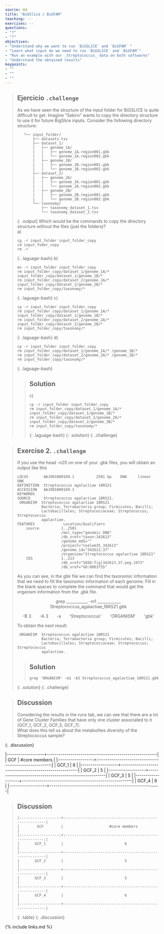 ```yaml
---
source: md
title: "BiGSlice / BiGFAM"
teaching: --
exercises: --
questions:
- "?"
- "?"
objectives:
- "Understand why we want to run `BiGSLICE` and `BiGFAM` "
- "Learn what input do we need to run `BiGSLICE` and `BiGFAM`"
- "Run an example with our _Streptococcus_ data on both softwares"
- "Understand the obtained results"
keypoints:
- ""  
- ""
- ""
---
```


> ## Ejercicio `.challenge`
> As we have seen the structure of the input folder for BiGSLICE is quite difficult to get. Imagine "Sekiro" wants to copy the directory structure to use it for future BigSlice inputs.
> Consider the following directory structure:
> ~~~
>    └── input_folder/                    
>        ├── datasets.tsv           
>        ├── dataset_1/
>        |   ├── genome_1A/
>        |   |   ├── genome_1A.region001.gbk
>        |   |   └── genome_1A.region002.gbk
>        |   ├── genome_1B/
>        |   |   ├── genome_1B.region001.gbk
>        |   |   └── genome_1B.region002.gbk
>        ├── dataset_2/
>        |   ├── genome_2A/
>        |   |   ├── genome_2A.region001.gbk
>        |   |   └── genome_2A.region002.gbk
>        |   ├── genome_2B/
>        |   |   ├── genome_2B.region001.gbk
>        |   |   └── genome_2B.region002.gbk
>        └── taxonomy/
>            ├── taxonomy_dataset_1.tsv
>            └── taxonomy_dataset_2.tsv                     
> ~~~
> {: .output}
> Which would be the commands to copy the directory structure without the files (just the folders)? <br>
> a)
> ~~~
> cp -r input_folder input_folder_copy
> cd input_foder_copy
> rm -r
> ~~~
> {: .laguage-bash}
> b)
> ~~~
> mv -r input_folder input_folder_copy
> rm input_folder_copy/dataset_1/genome_1A/* input_folder_copy/dataset_1/genome_1B/*
> rm input_folder_copy/dataset_2/genome_2A/* input_folder_copy/dataset_2/genome_2B/*
> rm input_folder_copy/taxonomy/*
> ~~~
> {: .laguage-bash}
> c)
> ~~~
> cp -r input_folder input_folder_copy
> rm input_folder_copy/dataset_1/genome_1A/* input_folder_copy/dataset_1/genome_1B/*
> rm input_folder_copy/dataset_2/genome_2A/* input_folder_copy/dataset_2/genome_2B/*
> rm input_folder_copy/taxonomy/*
> ~~~
> {: .laguage-bash}
> d)
> ~~~
> cp -r input_folder input_folder_copy
> rm input_folder_copy/dataset_1/genome_1A/* /genome_1B/*
> rm input_folder_copy/dataset_2/genome_2A/* /genome_2B/*
> rm input_folder_copy/taxonomy/*
> ~~~
> {: .laguage-bash}
> > ## Solution
> > c)
> > ~~~
> > cp -r input_folder input_folder_copy
> > rm input_folder_copy/dataset_1/genome_1A/* input_folder_copy/dataset_1/genome_1B/*
> > rm input_folder_copy/dataset_2/genome_2A/* input_folder_copy/dataset_2/genome_2B/*
> > rm input_folder_copy/taxonomy/*
> > ~~~
> > {: .laguage-bash}
> {: .solution}
{: .challenge}

> ## Exercise 2. `.challenge`  
> If you use the head -n20 on one of your .gbk files, you will obtain an output like this
>```
>LOCUS       AAJO01000169.1          2501 bp    DNA     linear   UNK
>DEFINITION  Streptococcus agalactiae 18RS21
>ACCESSION   AAJO01000169.1
>KEYWORDS    .
>SOURCE      Streptococcus agalactiae 18RS21.
>  ORGANISM  Streptococcus agalactiae 18RS21
>            Bacteria; Terrabacteria group; Firmicutes; Bacilli;
>            Lactobacillales; Streptococcaceae; Streptococcus; Streptococcus
>            agalactiae.
>FEATURES             Location/Qualifiers
>     source          1..2501
>                     /mol_type="genomic DNA"
>                     /db_xref="taxon:342613"
>                     /genome_md5=""
>                     /project="nselem35_342613"
>                     /genome_id="342613.37"
>                     /organism="Streptococcus agalactiae 18RS21"
>     CDS             1..213
>                     /db_xref="SEED:fig|342613.37.peg.1973"
>                     /db_xref="GO:0003735"
> ```
> As you can see, in the gbk file we can find the taxonomic information that we need to fill the taxonomic information of each genome.
> Fill in the blank spaces to complete the command that would get the organism information from the .gbk file. 
> 
> <p style="text-align: center;"> grep ___________ -m1 ____________ Streptococcus_agalactiae_18RS21.gbk </p>
>  <p style="text-align: center;"> -B 3 &nbsp; &nbsp; &nbsp; -A 3 &nbsp; &nbsp; &nbsp; -a  &nbsp; &nbsp; &nbsp; 'Streptococcus' &nbsp; &nbsp; &nbsp; 'ORGANISM' &nbsp; &nbsp; &nbsp; 'gbk'</p>
> To obtain the next result:
> 
> ```
>  ORGANISM  Streptococcus agalactiae 18RS21
>            Bacteria; Terrabacteria group; Firmicutes; Bacilli;
>            Lactobacillales; Streptococcaceae; Streptococcus; Streptococcus
>            agalactiae.
> ```  
> 
> > ## Solution
> > ```
> > grep 'ORGANISM' -m1 -A3 Streptococcus_agalactiae_18RS21.gbk
> > ```
> {: .solution}
{: .challenge}

> ## Discussion
> Considering the results in the runs tab, we can see that there are a lot of Gene Cluster Families that have only one cluster associated to it (GCF_1, GCF_2, GCF_5, GCF_7). <br>
> What does this tell us about the metabolites diversity of the Streptococcus sample?
> 
{: .discussion}   

|-------------------+--------------------------------------------------------|
|        GCF        |                     #core members                      |
|:-----------------:+:------------------------------------------------------:|
|       GCF_1       |                            6                           |
|-------------------+--------------------------------------------------------|
|       GCF_2       |                            5                           |
|-------------------+--------------------------------------------------------|
|       GCF_3       |                            5                           |
|-------------------+--------------------------------------------------------|
|       GCF_4       |                            6                           |
|-------------------+--------------------------------------------------------|

> ## Discussion
> ~~~
> |-------------------+--------------------------------------------------------|
> |        GCF        |                     #core members                      |
> |:-----------------:+:------------------------------------------------------:|
> |       GCF_1       |                            6                           |
> |-------------------+--------------------------------------------------------|
> |       GCF_2       |                            5                           |
> |-------------------+--------------------------------------------------------|
> |       GCF_3       |                            5                           |
> |-------------------+--------------------------------------------------------|
> |       GCF_4       |                            6                           |
> |-------------------+--------------------------------------------------------|
> ~~~
> {: .table}
{: .discussion}   

{% include links.md %}
